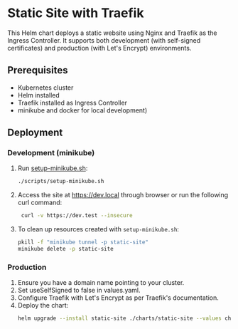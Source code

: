 # Static Site with Traefik

This Helm chart deploys a static website using Nginx and Traefik as the Ingress Controller. It supports both development (with self-signed certificates) and production (with Let's Encrypt) environments.

## Prerequisites

- Kubernetes cluster
- Helm installed
- Traefik installed as Ingress Controller
- minikube and docker for local development)

## Deployment

### Development (minikube)

1. Run [setup-minikube.sh](scripts/setup-minikube.sh):

   ```bash
   ./scripts/setup-minikube.sh
   ```
2. Access the site at https://dev.local through browser or run the following curl command:
   ```bash
    curl -v https://dev.test --insecure
   ```
3. To clean up resources created with `setup-minikube.sh`:
   ```bash
   pkill -f "minikube tunnel -p static-site"
   minikube delete -p static-site
   ```

### Production
1. Ensure you have a domain name pointing to your cluster.
2. Set useSelfSigned to false in values.yaml.
3. Configure Traefik with Let's Encrypt as per Traefik's documentation.
4. Deploy the chart:
   ```bash
   helm upgrade --install static-site ./charts/static-site --values charts/static-site/values.yaml
   ```
